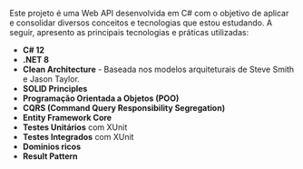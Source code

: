 Este projeto é uma Web API desenvolvida em C# com o objetivo de aplicar e consolidar diversos conceitos e tecnologias que estou estudando. A seguir, apresento as principais tecnologias e práticas utilizadas:

- **C# 12**
- **.NET 8**
- **Clean Architecture** - Baseada nos modelos arquiteturais de Steve Smith e Jason Taylor.
- **SOLID Principles**
- **Programação Orientada a Objetos (POO)**
- **CQRS (Command Query Responsibility Segregation)**
- **Entity Framework Core**
- **Testes Unitários** com XUnit
- **Testes Integrados** com XUnit
- **Dominios ricos**
- **Result Pattern**

